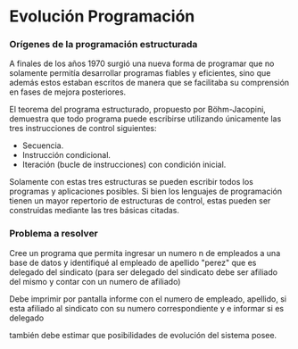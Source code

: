 # Evolución Programación
### Orígenes de la programación estructurada

A finales de los años 1970 surgió una nueva forma de programar que no solamente permitía desarrollar programas fiables y eficientes, sino que además estos estaban escritos de manera
que se facilitaba su comprensión en fases de mejora posteriores.

El teorema del programa estructurado, propuesto por Böhm-Jacopini, demuestra que todo programa puede escribirse utilizando únicamente las tres instrucciones de control siguientes:

- Secuencia.
- Instrucción condicional.
- Iteración (bucle de instrucciones) con condición inicial.

Solamente con estas tres estructuras se pueden escribir todos los programas y aplicaciones 
posibles. Si bien los lenguajes de programación tienen un mayor repertorio de estructuras de control, estas pueden ser construidas mediante las tres básicas citadas.



### Problema a resolver

Cree un programa que permita ingresar un numero n de empleados a una base de datos y identifiqué al empleado de apellido "perez" que es delegado del sindicato (para ser delegado      del sindicato debe ser afiliado del mismo y contar con un numero de afiliado) 

Debe imprimir por pantalla informe con el numero de empleado, apellido, si esta afiliado al sindicato con su numero correspondiente y e informar si es delegado

también debe estimar que posibilidades de evolución del sistema posee.